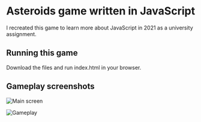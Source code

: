 # Asteroids game written in JavaScript
I recreated this game to learn more about JavaScript in 2021 as a university assignment. 

## Running this game
Download the files and run index.html in your browser.

## Gameplay screenshots

![Main screen](https://i.gyazo.com/51d85f42acfef2ace683fa85d550b00e.png)

![Gameplay](https://i.gyazo.com/f4265a97e9deff1552314d5e0f3a5d20.png)

